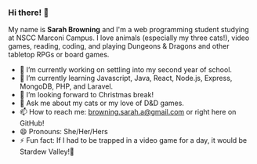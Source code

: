 ### Hi there! 👋

My name is **Sarah Browning** and I'm a web programming student studying at NSCC Marconi Campus.  I love animals (especially my three cats!), video games, reading, coding, and playing Dungeons & Dragons and other tabletop RPGs or board games.

<!--
**sarah-browning/sarah-browning** is a ✨ _special_ ✨ repository because its `README.md` (this file) appears on your GitHub profile.
- 👯 I’m looking to collaborate on ...
- 🤔 I’m looking for help with ...
-->

- 🔭 I’m currently working on settling into my second year of school.
- 🌱 I’m currently learning Javascript, Java, React, Node.js, Express, MongoDB, PHP, and Laravel.
- 🎄 I’m looking forward to Christmas break!
- 💬 Ask me about my cats or my love of D&D games.
- 📫 How to reach me: browning.sarah.a@gmail.com or right here on GitHub!
- 😄 Pronouns: She/Her/Hers
- ⚡ Fun fact: If I had to be trapped in a video game for a day, it would be Stardew Valley!🐔

